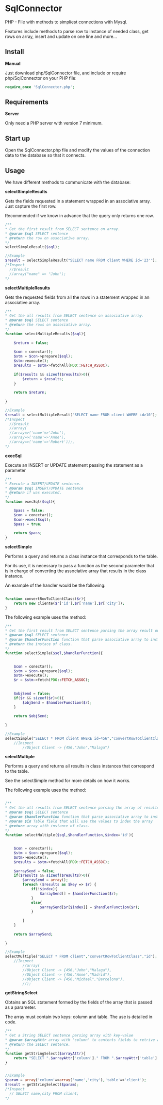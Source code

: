 # SqlConnector

PHP - File with methods to simpliest connections with Mysql.

Features include methods to parse row to instance of needed class, get rows on array, insert and update on one line and more...

## Install

**Manual**

Just download php/SqlConnector file, and include or require php/SqlConnector on your PHP file:

```php
require_once 'SqlConnector.php';
```

## Requirements

**Server**

Only need a PHP server with version 7 minimum.

## Start up

Open the SqlConnector.php file and modify the values of the connection data to the database so that it connects.

## Usage

We have different methods to communicate with the database:

**selectSimpleResults**

Gets the fields requested in a statement wrapped in an associative array. Just capture the first row.

Recommended if we know in advance that the query only returns one row.

```php
/**
* Get the first result from SELECT sentence on array.
* @param $sql SELECT sentence
* @return the row on associative array.
*/       
selectSimpleResult($sql);

//Example
$result = selectSimpleResult("SELECT name FROM client WHERE id='23'");
/*Inspect 
  //$result
  //array("name" => "John");
*/
```

**selectMultipleResults**

Gets the requested fields from all the rows in a statement wrapped in an associative array.

```php
/**
* Get the all results from SELECT sentence on associative array.
* @param $sql SELECT sentence
* @return the rows on associative array.
*/      
function selectMultipleResults($sql){
    
    $return = false;
    
    $con = conectar();    
    $stm = $con->prepare($sql);
    $stm->execute();
    $results = $stm->fetchAll(PDO::FETCH_ASSOC);
    
    if($results && sizeof($results)>0){
        $return = $results;
    }
    
    return $return;
    
}

//Example
$result = selectMultipleResult("SELECT name FROM client WHERE id>10");
/*Inspect 
  //$result
  //array(
  //array=>('name'=>'John'),
  //array=>('name'=>'Anne'),
  //array=>('name'=>'Robert'));,
*/
```

**execSql**

Execute an INSERT or UPDATE statement passing the statement as a parameter

```php
/**
* Execute a INSERT/UPDATE sentence.
* @param $sql INSERT/UPDATE sentence
* @return if was executed.
*/    
function execSql($sql){

    $pass = false;
    $con = conectar();    
    $con->exec($sql);
    $pass = true;
    
    return $pass;
}
```


**selectSimple**

Performs a query and returns a class instance that corresponds to the table.

For its use, it is necessary to pass a function as the second parameter that is in charge of converting the associative array that results in the class instance.

An example of the handler would be the following:

```php
   
function convertRowToClientClass($r){
    return new Cliente($r['id'],$r['name'],$r['city']);
}
```

The following example uses the method:

```php
/**
* Get the first result from SELECT sentence parsing the array result on an instance of class that is needed.
* @param $sql SELECT sentence
* @param $handlerFunction function that parse associative array to instace of class that is needed.
* @return the instace of class.
*/       
function selectSimple($sql,$handlerFunction){
    

    $con = conectar();    
    $stm = $con->prepare($sql);
    $stm->execute();
    $r = $stm->fetch(PDO::FETCH_ASSOC);
    
    
    $objSend = false;
    if($r && sizeof($r)>0){
        $objSend = $handlerFunction($r);
    }
    
    return $objSend;
    
}

//Example
selectSimple("SELECT * FROM client WHERE id=456","convertRowToClientClass");
    //Inspect
        //Object Client -> {456,"John","Malaga")
```

**selectMultiple**

Performs a query and returns all results in class instances that correspond to the table.

See the selectSimple method for more details on how it works.

The following example uses the method:

```php

/**
* Get the all results from SELECT sentence parsing the array of results on instances of class that is needed.
* @param $sql SELECT sentence
* @param $handlerFunction function that parse associative array to instace of class that is needed.
* @param $id Table field that will use the values to index the array
* @return array with instance of class.
*/    
function selectMultiple($sql,$handlerFunction,$index='id'){
   
    
    $con = conectar();    
    $stm = $con->prepare($sql);
    $stm->execute();
    $results = $stm->fetchAll(PDO::FETCH_ASSOC);
    
    $arraySend = false;
    if($results && sizeof($results)>0){
        $arraySend = array();
        foreach ($results as $key => $r) {
            if(!$index){
                $arraySend[] = $handlerFunction($r);
            }
            else{
                $arraySend[$r[$index]] = $handlerFunction($r);
            }
            
        }
    }
    
    return $arraySend;
    
}

//Example
selectMultiple("SELECT * FROM client","convertRowToClientClass","id");
    //Inspect
        //array(
        //Object Client -> {456,"John","Malaga"),
        //Object Client -> {456,"Anne","Madrid"),
        //Object Client -> {456,"Michael","Barcelona"),
        //);
```


**getStringSelect**

Obtains an SQL statement formed by the fields of the array that is passed as a parameter.

The array must contain two keys: column and table. The use is detailed in code.

```php
/**
* Get a String SELECT sentence parsing array with key-value
* @param $arrayAttr array with 'column' to contents fields to retrive and 'table' to know where search.
* @return the SELECT sentence.
*/       
function getStringSelect($arrayAttr){
    return "SELECT ".$arrayAttr['column']." FROM ".$arrayAttr['table']." ";
}


//Example
$param = array('column'=>array('name','city'),'table'=>'client');
$result = getStringSelect($param);
/*Inspect 
  // SELECT name,city FROM client;
*/
```


